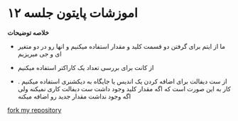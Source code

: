  #  اموزشات پایتون جلسه ۱۲ 
__خلاصه توضیحات__

* ما از ایتم برای گرفتن دو قسمت کلید و مقدار استفاده میکنیم و انها رو در دو متغیر ای و جی میریزیم


* از کانت برای بررسی تعداد یک کاراکتر استفاده میکنیم


* از ست دیفالت برای اضافه کردن یک اندیس یا جایگاه به دیکشنری استفاده میکنیم . کار به این صورت است که اگه مقدار کلید وجود داشت ست دیفالت کاری نمیکنه ولی اگه وجود نداشت مقدار جدید رو اضافه میکنه


[fork my repository](https://github.com/user/repository/fork)
